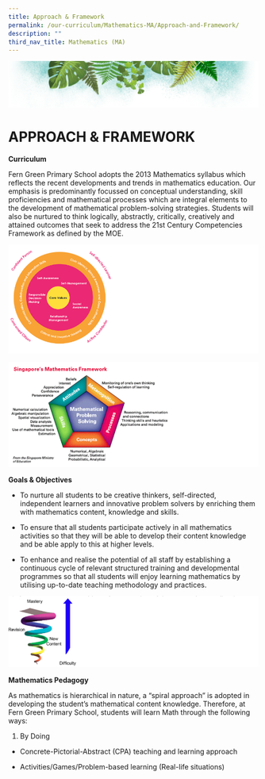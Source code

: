 ```yaml
---
title: Approach & Framework
permalink: /our-curriculum/Mathematics-MA/Approach-and-Framework/
description: ""
third_nav_title: Mathematics (MA)
---
```

![](/images/Banner.png)

# APPROACH & FRAMEWORK

**Curriculum**  
  
Fern Green Primary School adopts the 2013 Mathematics syllabus which reflects the recent developments and trends in mathematics education. Our emphasis is predominantly focussed on conceptual understanding, skill proficiencies and mathematical processes which are integral elements to the development of mathematical problem-solving strategies. Students will also be nurtured to think logically, abstractly, critically, creatively and attained outcomes that seek to address the 21st Century Competencies Framework as defined by the MOE.

![](/images/Math1.png)

![](/images/Math2.png)


**Goals & Objectives**

  

*   To nurture all students to be creative thinkers, self-directed, independent learners and innovative problem solvers by enriching them with mathematics content, knowledge and skills.  
    
*   To ensure that all students participate actively in all mathematics activities so that they will be able to develop their content knowledge and be able apply to this at higher levels.  
    
*   To enhance and realise the potential of all staff by establishing a continuous cycle of relevant structured training and developmental programmes so that all students will enjoy learning mathematics by utilising up-to-date teaching methodology and practices.

![](/images/Math3.png)

**Mathematics Pedagogy**

As mathematics is hierarchical in nature, a “spiral approach” is adopted in developing the student’s mathematical content knowledge. Therefore, at Fern Green Primary School, students will learn Math through the following ways:

  

1) By Doing 

*   Concrete-Pictorial-Abstract (CPA) teaching and learning approach  
    
*   Activities/Games/Problem-based learning (Real-life situations)
